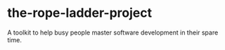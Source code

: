 # the-rope-ladder-project
A toolkit to help busy people master software development in their spare time.
